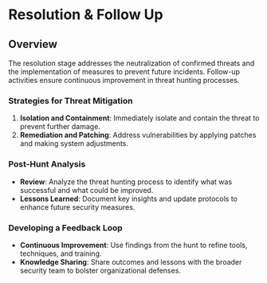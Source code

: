 # Resolution & Follow Up

## Overview

The resolution stage addresses the neutralization of confirmed threats and the implementation of measures to prevent future incidents. Follow-up activities ensure continuous improvement in threat hunting processes.

### **Strategies for Threat Mitigation**

1. **Isolation and Containment**: Immediately isolate and contain the threat to prevent further damage.
2. **Remediation and Patching**: Address vulnerabilities by applying patches and making system adjustments.

### **Post-Hunt Analysis**

* **Review**: Analyze the threat hunting process to identify what was successful and what could be improved.
* **Lessons Learned**: Document key insights and update protocols to enhance future security measures.

### **Developing a Feedback Loop**

* **Continuous Improvement**: Use findings from the hunt to refine tools, techniques, and training.
* **Knowledge Sharing**: Share outcomes and lessons with the broader security team to bolster organizational defenses.

